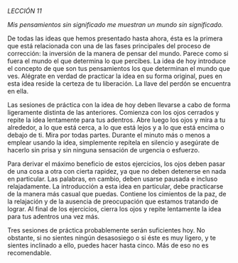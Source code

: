 *LECCIÓN 11*

*Mis pensamientos sin significado me muestran un mundo sin significado.*

De todas las ideas que hemos presentado hasta ahora, ésta es la primera que está relacionada con una de las fases principales del proceso de corrección: la inversión de la manera de pensar del mundo. Parece como si fuera el mundo el que determina lo que percibes. La idea de hoy introduce el concepto de que son tus pensamientos los que determinan el mundo que ves. Alégrate en verdad de practicar la idea en su forma original, pues en esta idea reside la certeza de tu liberación. La llave del perdón se encuentra en ella.

Las sesiones de práctica con la idea de hoy deben llevarse a cabo de forma ligeramente distinta de las anteriores. Comienza con los ojos cerrados y repite la idea lentamente para tus adentros. Abre luego los ojos y mira a tu alrededor, a lo que está cerca, a lo que está lejos y a lo que está encima o debajo de ti. Mira por todas partes. Durante el minuto más o menos a emplear usando la idea, simplemente repítela en silencio y asegúrate de hacerlo sin prisa y sin ninguna sensación de urgencia o esfuerzo.

Para derivar el máximo beneficio de estos ejercicios, los ojos deben pasar de una cosa a otra con cierta rapidez, ya que no deben detenerse en nada en particular. Las palabras, en cambio, deben usarse pausada e incluso relajadamente. La introducción a esta idea en particular, debe practicarse de la manera más casual que puedas. Contiene los cimientos de la paz, de la relajación y de la ausencia de preocupación que estamos tratando de lograr. Al final de los ejercicios, cierra los ojos y repite lentamente la idea para tus adentros una vez más.

Tres sesiones de práctica probablemente serán suficientes hoy. No obstante, si no sientes ningún desasosiego o si éste es muy ligero, y te sientes inclinado a ello, puedes hacer hasta cinco. Más de eso no es recomendable.